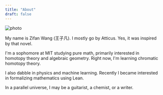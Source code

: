 ```yaml
---
title: "About"
draft: false
---
```


![photo](/bad.jpeg)

My name is Zifan Wang (王子凡). I mostly go by Atticus. Yes, it was inspired by that novel.

I'm a sophomore at MIT studying pure math, primarily interested in homotopy theory and algebraic geometry. Right now, I'm learning chromatic homotopy theory. 

I also dabble in physics and machine learning. Recently I became interested in formalizing mathematics using Lean.

In a parallel universe, I may be a guitarist, a chemist, or a writer.